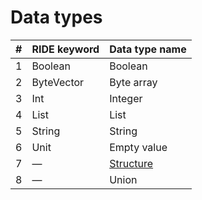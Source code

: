 # Data types

| # | RIDE keyword | Data type name |
| :--- | :--- | :--- |
| 1 | Boolean | Boolean |
| 2 | ByteVector | Byte array |
| 3 | Int | Integer |
| 4 | List | List |
| 5 | String | String |
| 6 | Unit | Empty value |
| 7 | — | [Structure](/ride/structures.md) |
| 8 | — | Union |
